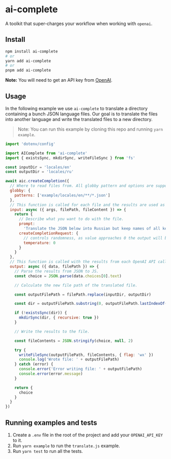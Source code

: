 # ai-complete

A toolkit that super-charges your workflow when working with `openai`.

## Install

```bash
npm install ai-complete
# or
yarn add ai-complete
# or
pnpm add ai-complete
```

**Note:** You will need to get an API key from [OpenAI](https://beta.openai.com/login/).

## Usage

In the following example we use `ai-complete` to translate a directory containing a bunch JSON language files. Our goal is to translate the files into another language and write the translated files to a new directory.

> Note: You can run this example by cloning this repo and running `yarn example`.

```js
import 'dotenv/config'

import AIComplete from 'ai-complete'
import { existsSync, mkdirSync, writeFileSync } from 'fs'

const inputDir = 'locales/en'
const outputDir = 'locales/ru'

await aic.createCompletion({
  // Where to read files from. All globby pattern and options are supported.
  globby: {
    patterns: ['example/locales/en/**/*.json']
  },
  // This function is called for each file and the results are used as arguments for the OpenAI API.
  input: async ({ args, filePath, fileContent }) => {
    return {
      // Describe what you want to do with the file.
      prompt:
        'Translate the JSON below into Russian but keep names of all keys and metadata in English.',
      createCompletionRequest: {
        // controls randomness, as value approaches 0 the output will be more deterministic
        temperature: 0
      }
    }
  },
  // This function is called with the results from each OpenAI API call.
  output: async ({ data, filePath }) => {
    // Parse the results from JSON to JS.
    const choice = JSON.parse(data.choices[0].text)

    // Calculate the new file path of the translated file.

    const outputFilePath = filePath.replace(inputDir, outputDir)

    const dir = outputFilePath.substring(0, outputFilePath.lastIndexOf('/'))

    if (!existsSync(dir)) {
      mkdirSync(dir, { recursive: true })
    }

    // Write the results to the file.

    const fileContents = JSON.stringify(choice, null, 2)

    try {
      writeFileSync(outputFilePath, fileContents, { flag: 'wx' })
      console.log('Wrote file: ' + outputFilePath)
    } catch (error) {
      console.error('Error writing file: ' + outputFilePath)
      console.error(error.message)
    }

    return {
      choice
    }
  }
})
```

## Running examples and tests

1. Create a `.env` file in the root of the project and add your `OPENAI_API_KEY` to it.
2. Run `yarn example` to run the `translate.js` example.
3. Run `yarn test` to run all the tests.
